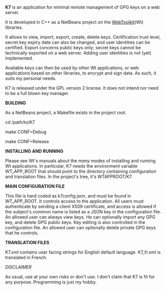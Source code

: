 **K7** is an application for minimal remote management of GPG keys on a web server.

It is developed in C++ as a NetBeans project on the [WebToolkit](https://www.webtoolkit.eu/)(Wt) libraries.

It allows to view, import, export, create, delete keys. Certification trust level, secret key expiry date can also be changed, and user identities can be certified.
Export concerns public keys only; secret keys cannot be technically exported on a web server.
Adding user identities is not (yet) implemented.

Available keys can then be used by other Wt applications, or web applications based on other libraries, to encrypt and sign data. As such, it suits my personal needs.

K7 is released under the GPL version 2 license. It does not intend nor need to be a full blown key manager.

**BUILDING**

As a NetBeans project, a Makefile exists in the project root.

cd /path/to/K7

make CONF=Debug

make CONF=Release

**INSTALLING AND RUNNING**

Please see Wt's manuals about the *many* modes of installing and running Wt applications.
In particular, K7 needs the environment variable WT_APP_ROOT that should point to the directory containing configuration and translation files. In the project's tree, it's WTAPPROOT/K7.

**MAIN CONFIGURATION FILE**

This file is hard coded as k7config.json, and must be found in WT_APP_ROOT.
It controls access to the application. All users must authenticate by sending a client X509 certificate, and access is allowed if the subject's common name is listed as a JSON key in the configuration file.
An allowed user can always view keys. He can optionally import any GPG key, and delete GPG public keys. Key editing is also controlled in the configuration file.
An allowed user can optionally delete private GPG keys that he controls.

**TRANSLATION FILES**

K7.xml contains user facing strings for English default language. K7_fr.xml is translated in French.

*DISCLAIMER*

As usual, use at your own risks or don't use. I don't claim that K7 is fit for any purpose. Programming is just my hobby.
